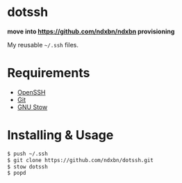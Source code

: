 # dotssh
**move into https://github.com/ndxbn/ndxbn provisioning**

My reusable `~/.ssh` files.

# Requirements

- [OpenSSH](https://www.openssh.com)
- [Git](https://git-scm.com/)
- [GNU Stow](https://www.gnu.org/software/stow/)

# Installing & Usage

```bash
$ push ~/.ssh
$ git clone https://github.com/ndxbn/dotssh.git
$ stow dotssh
$ popd
```
